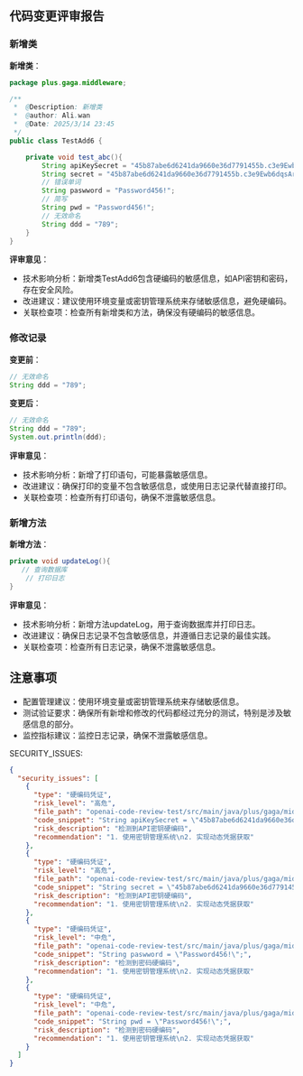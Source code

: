 ## 代码变更评审报告

### 新增类
**新增类**：
```java
package plus.gaga.middleware;

/**
 *  @Description: 新增类
 *  @author: Ali.wan
 *  @Date: 2025/3/14 23:45
 */
public class TestAdd6 {

    private void test_abc(){
        String apiKeySecret = "45b87abe6d6241da9660e36d7791455b.c3e9Ewb6dqsArvGH";
        String secret = "45b87abe6d6241da9660e36d7791455b.c3e9Ewb6dqsArvGH";
        // 错误单词
        String paswword = "Password456!";
        // 简写
        String pwd = "Password456!";
        // 无效命名
        String ddd = "789";
    }
}
```

**评审意见**：
- 技术影响分析：新增类TestAdd6包含硬编码的敏感信息，如API密钥和密码，存在安全风险。
- 改进建议：建议使用环境变量或密钥管理系统来存储敏感信息，避免硬编码。
- 关联检查项：检查所有新增类和方法，确保没有硬编码的敏感信息。

### 修改记录
**变更前**：
```java
// 无效命名
String ddd = "789";
```

**变更后**：
```java
// 无效命名
String ddd = "789";
System.out.println(ddd);
```

**评审意见**：
- 技术影响分析：新增了打印语句，可能暴露敏感信息。
- 改进建议：确保打印的变量不包含敏感信息，或使用日志记录代替直接打印。
- 关联检查项：检查所有打印语句，确保不泄露敏感信息。

### 新增方法
**新增方法**：
```java
private void updateLog(){
   // 查询数据库
    // 打印日志
}
```

**评审意见**：
- 技术影响分析：新增方法updateLog，用于查询数据库并打印日志。
- 改进建议：确保日志记录不包含敏感信息，并遵循日志记录的最佳实践。
- 关联检查项：检查所有日志记录，确保不泄露敏感信息。

## 注意事项
- 配置管理建议：使用环境变量或密钥管理系统来存储敏感信息。
- 测试验证要求：确保所有新增和修改的代码都经过充分的测试，特别是涉及敏感信息的部分。
- 监控指标建议：监控日志记录，确保不泄露敏感信息。

SECURITY_ISSUES:
```json
{
  "security_issues": [
    {
      "type": "硬编码凭证",
      "risk_level": "高危",
      "file_path": "openai-code-review-test/src/main/java/plus/gaga/middleware/TestAdd6.java:12",
      "code_snippet": "String apiKeySecret = \"45b87abe6d6241da9660e36d7791455b.c3e9Ewb6dqsArvGH\";",
      "risk_description": "检测到API密钥硬编码",
      "recommendation": "1. 使用密钥管理系统\n2. 实现动态凭据获取"
    },
    {
      "type": "硬编码凭证",
      "risk_level": "高危",
      "file_path": "openai-code-review-test/src/main/java/plus/gaga/middleware/TestAdd6.java:13",
      "code_snippet": "String secret = \"45b87abe6d6241da9660e36d7791455b.c3e9Ewb6dqsArvGH\";",
      "risk_description": "检测到API密钥硬编码",
      "recommendation": "1. 使用密钥管理系统\n2. 实现动态凭据获取"
    },
    {
      "type": "硬编码凭证",
      "risk_level": "中危",
      "file_path": "openai-code-review-test/src/main/java/plus/gaga/middleware/TestAdd6.java:15",
      "code_snippet": "String paswword = \"Password456!\";",
      "risk_description": "检测到密码硬编码",
      "recommendation": "1. 使用密钥管理系统\n2. 实现动态凭据获取"
    },
    {
      "type": "硬编码凭证",
      "risk_level": "中危",
      "file_path": "openai-code-review-test/src/main/java/plus/gaga/middleware/TestAdd6.java:17",
      "code_snippet": "String pwd = \"Password456!\";",
      "risk_description": "检测到密码硬编码",
      "recommendation": "1. 使用密钥管理系统\n2. 实现动态凭据获取"
    }
  ]
}
```